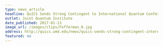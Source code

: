 ```yaml
---
type: news_article
headline: QuICS Sends Strong Contingent to International Quantum Conference
outlet: Joint Quantum Institute
date_published: 2017-01-13
image_url: /images/clips/Fefferman_0.jpg
address: http://quics.umd.edu/news/quics-sends-strong-contingent-international-quantum-conference
featured: no
---
```

